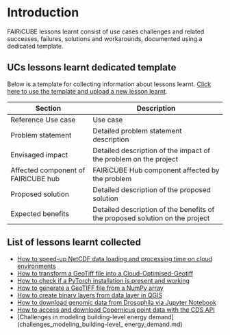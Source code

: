# Introduction

FAIRiCUBE lessons learnt consist of use cases challenges and related successes, failures, solutions and workarounds, documented using a dedicated template.

## UCs lessons learnt dedicated template

Below is a template for collecting information about lessons learnt. [Click here to use the template and upload a new lesson learnt](https://github.com/FAIRiCUBE/lessons-learnt/issues/new?assignees=&labels=&projects=&template=template.yml).

| Section | Description | 
| ------- | ----------- |
| Reference Use case | Use case |
| Problem statement | Detailed problem statement description |
| Envisaged impact | Detailed description of the impact of the problem on the project |
| Affected component of FAIRiCUBE hub | FAIRiCUBE Hub component affected by the problem |
| Proposed solution | Detailed description of the proposed solution |
| Expected benefits | Detailed description of the benefits of the proposed solution on the project |


## List of lessons learnt collected
- [How to speed-up NetCDF data loading and processing time on cloud environments](climate_data_processing_with_dask_extremly_slow.md)
- [How to transform a GeoTiff file into a Cloud-Optimised-Geotiff](from_tiff_to_cog.md)
- [How to check if a PyTorch installation is present and working](pytorch_verification.md)
- [How to generate a GeoTIFF file from a NumPy array](geotiff_generation.md)
- [How to create binary layers from data layer in QGIS](binary_layers_from_data_layers.md)
- [How to download genomic data from Drosophila via Jupyter Notebook](Drosophila_data_via_Jupyter_Notebook.md)
- [How to access and download Copernicus point data with the CDS API](How_to_Copernicus_point_data_with_CDS_API.md)
- [Challenges in modeling building-level energy demand](challenges_modeling_building-level_ energy_demand.md)
